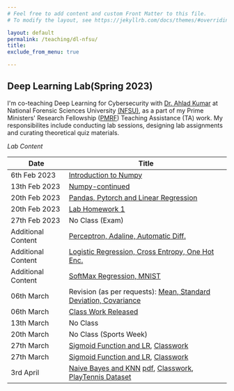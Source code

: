 ```yaml
---
# Feel free to add content and custom Front Matter to this file.
# To modify the layout, see https://jekyllrb.com/docs/themes/#overriding-theme-defaults

layout: default
permalink: /teaching/dl-nfsu/
title: 
exclude_from_menu: true

---
```



## **Deep Learning Lab(Spring 2023)**

I'm co-teaching Deep Learning for Cybersecurity with [Dr. Ahlad Kumar](https://nfsu.ac.in/Faculty/profile?userid=163) at National Forensic Sciences University [(NFSU)](https://www.nfsu.ac.in/), as a part of my Prime Ministers' Research Fellowship ([PMRF](https://www.pmrf.in/)) Teaching Assistance (TA) work. My responsibilites include conducting lab sessions, designing lab assignments and curating theoretical quiz materials.

*Lab Content*

| Date | Title |
|--|--|
| 6th Feb 2023 | [Introduction to Numpy](/teaching-content/deep-learning-nfsu-2023/lab1-lab-2-Numpy.pdf) |
|13th Feb 2023|[Numpy-continued](/teaching-content/deep-learning-nfsu-2023/lab1-lab-2-Numpy.pdf)|
|20th Feb 2023| [Pandas, Pytorch and Linear Regression](/teaching-content/deep-learning-nfsu-2023/lab-3-pandas-pytorch--data-handling-LR.pdf)
|20th Feb 2023 | [Lab Homework 1](/teaching-content/deep-learning-nfsu-2023/assignment-1-questions.pdf) |
| 27th Feb 2023 | No Class (Exam)|
| Additional Content | [Perceptron, Adaline, Automatic Diff.](/teaching-content/deep-learning-nfsu-2023/lab-4-perceptron-adaline-torchDiff.pdf)|
| Additional Content | [Logistic Regression, Cross Entropy, One Hot Enc.](/teaching-content/deep-learning-nfsu-2023/lab-5-logistic-regression-cross-entropy-one-hot-encoding.pdf)|
| Additional Content | [SoftMax Regression, MNIST](/teaching-content/deep-learning-nfsu-2023/lab-6-softmax-regression.pdf)|
| 06th March| Revision (as per requests): [Mean, Standard Deviation, Covariance](/teaching-content/deep-learning-nfsu-2023/lab-4-NFSU.pdf) | 
| 06th March| [Class Work Released](/teaching-content/deep-learning-nfsu-2023/lab-4-NFSU-classwork.pdf) |
| 13th March| No Class |
| 20th March| No Class (Sports Week) |
| 27th March| [Sigmoid Function and LR](/teaching-content/deep-learning-nfsu-2023/lab-5-NFSU.pdf), [Classwork](/teaching-content/deep-learning-nfsu-2023/lab-5-NFSU-classwork-questions.pdf) |
| 27th March| [Sigmoid Function and LR](/teaching-content/deep-learning-nfsu-2023/lab-5-NFSU.pdf), [Classwork](/teaching-content/deep-learning-nfsu-2023/lab-5-NFSU-classwork-questions.pdf) |
|3rd April | [Naive Bayes and KNN](/teaching-content/deep-learning-nfsu-2023/lab-6-Naive-Bayes-KNN.ipynb) [pdf](/teaching-content/deep-learning-nfsu-2023/lab-6-Naive-Bayes-KNN.pdf), [Classwork](/teaching-content/deep-learning-nfsu-2023/lab-6-Naive-Bayes-Questions.ipynb), [PlayTennis Dataset](/teaching-content/deep-learning-nfsu-2023/PlayTennis.csv)|

